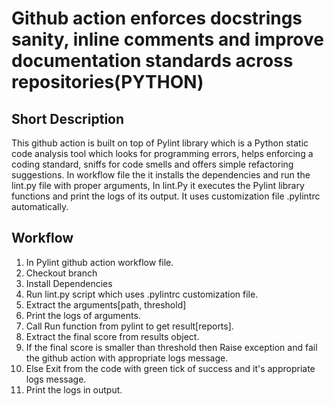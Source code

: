 # Github action enforces docstrings sanity, inline comments and improve documentation standards across repositories(PYTHON)

## Short Description
This github action is built on top of Pylint library which is a Python static code analysis tool which looks for programming errors, helps enforcing a coding standard, sniffs for code smells and offers simple refactoring suggestions. In workflow file the it installs the dependencies and run the lint.py file with proper arguments, In lint.Py it executes the Pylint library functions and print the logs of its output. It uses customization file .pylintrc automatically.

## Workflow
1. In Pylint github action workflow file.
2. Checkout branch
3. Install Dependencies
4. Run lint.py script which uses .pylintrc customization file.
5. Extract the arguments[path, threshold]
6. Print the logs of arguments.
7. Call Run function from pylint to get result[reports].
8. Extract the final score from results object.
9. If the final score is smaller than threshold then Raise exception and fail the github action with appropriate logs message.
10. Else Exit from the code with green tick of success and it's appropriate logs message.
11. Print the logs in output.
